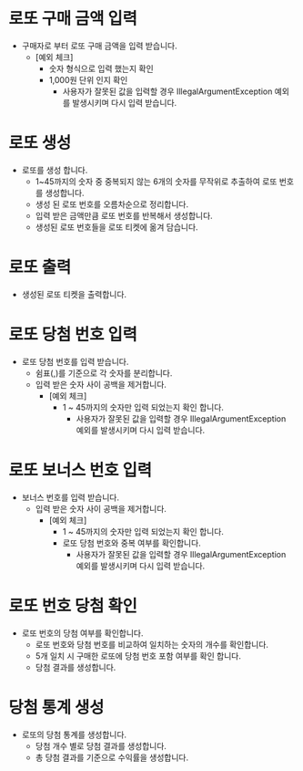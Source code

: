 # 로또 구매 금액 입력
- 구매자로 부터 로또 구매 금액을 입력 받습니다.
  - [예외 체크]
    - 숫자 형식으로 입력 했는지 확인
    - 1,000원 단위 인지 확인
      - 사용자가 잘못된 값을 입력할 경우 IllegalArgumentException 예외를 발생시키며 다시 입력 받습니다.

# 로또 생성
- 로또를 생성 합니다.
  - 1~45까지의 숫자 중 중복되지 않는 6개의 숫자를 무작위로 추출하여 로또 번호를 생성합니다.
  - 생성 된 로또 번호를 오름차순으로 정리합니다.
  - 입력 받은 금액만큼 로또 번호를 반복해서 생성합니다.
  - 생성된 로또 번호들을 로또 티켓에 옮겨 담습니다.

# 로또 출력
- 생성된 로또 티켓을 출력합니다.

# 로또 당첨 번호 입력
- 로또 당첨 번호를 입력 받습니다.
  - 쉼표(,)를 기준으로 각 숫자를 분리합니다.
  - 입력 받은 숫자 사이 공백을 제거합니다.
    - [예외 체크]
      - 1 ~ 45까지의 숫자만 입력 되었는지 확인 합니다.
        - 사용자가 잘못된 값을 입력할 경우 IllegalArgumentException 예외를 발생시키며 다시 입력 받습니다.

# 로또 보너스 번호 입력    
- 보너스 번호를 입력 받습니다.
    - 입력 받은 숫자 사이 공백을 제거합니다.
      - [예외 체크]
        - 1 ~ 45까지의 숫자만 입력 되었는지 확인 합니다.
        - 로또 당첨 번호와 중복 여부를 확인합니다.
            - 사용자가 잘못된 값을 입력할 경우 IllegalArgumentException 예외를 발생시키며 다시 입력 받습니다.


# 로또 번호 당첨 확인
- 로또 번호의 당첨 여부를 확인합니다.
  - 로또 번호와 당첨 번호를 비교하여 일치하는 숫자의 개수를 확인합니다.
  - 5개 일치 시 구매한 로또에 당첨 번호 포함 여부를 확인 합니다.
  - 당첨 결과를 생성합니다.

# 당첨 통계 생성
- 로또의 당첨 통계를 생성합니다.
  - 당첨 개수 별로 당첨 결과를 생성합니다.
  - 총 당첨 결과를 기준으로 수익률을 생성합니다.

